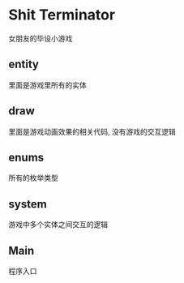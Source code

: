 # Shit Terminator

女朋友的毕设小游戏

## entity

里面是游戏里所有的实体

## draw

里面是游戏动画效果的相关代码, 没有游戏的交互逻辑

## enums

所有的枚举类型

## system

游戏中多个实体之间交互的逻辑

## Main

程序入口



